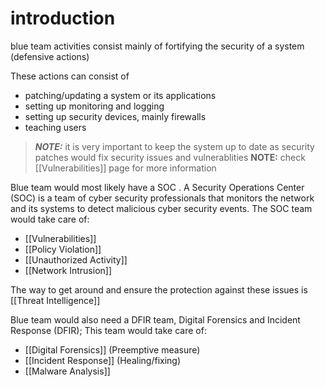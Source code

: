 # introduction
blue team activities consist mainly of fortifying the security of a system (defensive actions)

These actions can consist of 
- patching/updating a system or its applications
- setting up monitoring and logging
- setting up security devices, mainly firewalls
- teaching users

> **_NOTE:_** it is very important to keep the system up to date as security patches would fix security issues and vulnerablities
> **NOTE:** check [[Vulnerabilities]] page for more information  

Blue team would most likely have a SOC . A Security Operations Center (SOC) is a team of cyber security professionals that monitors the network and its systems to detect malicious cyber security events. 
The SOC team would take care of:
- [[Vulnerabilities]]
- [[Policy Violation]]
- [[Unauthorized Activity]]
- [[Network Intrusion]]

The way to get around and ensure the protection against these issues is [[Threat Intelligence]] 

Blue team would also need a DFIR team, Digital Forensics and Incident Response (DFIR);
This team would take care of:
- [[Digital Forensics]] (Preemptive measure)
- [[Incident Response]] (Healing/fixing)
- [[Malware Analysis]]


